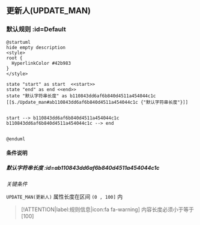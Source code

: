 ## 更新人(UPDATE_MAN) <!-- {docsify-ignore-all} -->

   

### 默认规则 :id=Default

```plantuml
@startuml
hide empty description
<style>
root {
  HyperlinkColor #42b983
}
</style>

state "start" as start  <<start>>
state "end" as end <<end>>
state "默认字符串长度" as b110843dd6af6b840d4511a454044c1c [[$./Update_man#ab110843dd6af6b840d4511a454044c1c {"默认字符串长度"}]]


start --> b110843dd6af6b840d4511a454044c1c 
b110843dd6af6b840d4511a454044c1c --> end 


@enduml
```

#### 条件说明

##### 默认字符串长度 :id=ab110843dd6af6b840d4511a454044c1c


*关键条件*


`UPDATE_MAN(更新人)` 属性长度在区间 `(0 , 100]` 内

> [!ATTENTION|label:规则信息|icon:fa fa-warning]
> 内容长度必须小于等于[100]







